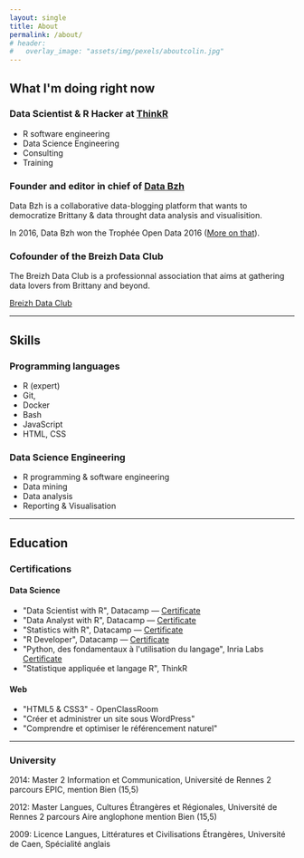 ```yaml
---
layout: single
title: About
permalink: /about/
# header: 
#   overlay_image: "assets/img/pexels/aboutcolin.jpg"
---
```


## What I'm doing right now

### Data Scientist & R Hacker at [ThinkR](https://www.thinkr.fr)

+ R software engineering 
+ Data Science Engineering
+ Consulting
+ Training 

### Founder and editor in chief of [Data Bzh](http://data-bzh.fr/)

Data Bzh is a collaborative data-blogging platform that wants to democratize Brittany & data throught data analysis and visualisition.

In 2016, Data Bzh won the Trophée Open Data 2016 ([More on that](http://data-bzh.fr/data-bzh-trophee-open-data/)).

### Cofounder of the Breizh Data Club

The Breizh Data Club is a professionnal association that aims at gathering data lovers from Brittany and beyond. 

[Breizh Data Club](http://breizhdataclub.org/)

***

## Skills

### Programming languages 

+ R (expert)
+ Git, 
+ Docker
+ Bash
+ JavaScript
+ HTML, CSS 

### Data Science Engineering

- R programming & software engineering
- Data mining
- Data analysis
- Reporting & Visualisation

***

## Education

### Certifications

#### Data Science

- "Data Scientist with R", Datacamp — [Certificate](https://www.datacamp.com/statement-of-accomplishment/track/6a1dc89af0e2af71dda77320d79a111a852d888b)
- "Data Analyst with R", Datacamp — [Certificate](https://www.datacamp.com/statement-of-accomplishment/track/594723297fbece4f9a69f842f6c209181653b5ba)
- "Statistics with R", Datacamp — [Certificate](https://www.datacamp.com/statement-of-accomplishment/track/76c5ac60c83114db7c5c12b271942b183d34673e)
- "R Developer", Datacamp — [Certificate](https://www.datacamp.com/statement-of-accomplishment/track/bff07b28de9e258ae8b5d3f1cd8bcd0e88ada6e4)
- "Python, des fondamentaux à l'utilisation du langage", Inria Labs [Certificate](https://www.fun-mooc.fr/attestations/attestation_suivi_inria_41001S03_session03_7ce5d933c22fa40918bc95f3b99fd413.pdf)
- "Statistique appliquée et langage R", ThinkR 

#### Web

- "HTML5 & CSS3" - OpenClassRoom 
- "Créer et administrer un site sous WordPress"
- "Comprendre et optimiser le référencement naturel"

***

### University

2014: Master 2 Information et Communication, Université de Rennes 2 parcours EPIC, mention Bien (15,5)

2012: Master Langues, Cultures Étrangères et Régionales, Université de Rennes 2
parcours Aire anglophone mention Bien (15,5)

2009: Licence Langues, Littératures et Civilisations Étrangères, Université de Caen, Spécialité anglais
